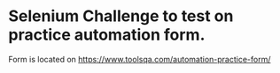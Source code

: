 # Selenium Challenge to test on practice automation form.

Form is located on https://www.toolsqa.com/automation-practice-form/
